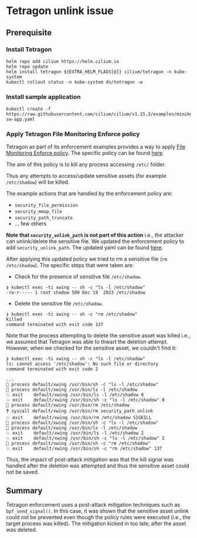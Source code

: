 # Tetragon unlink issue

## Prerequisite
### Install Tetragon
```
helm repo add cilium https://helm.cilium.io
helm repo update
helm install tetragon ${EXTRA_HELM_FLAGS[@]} cilium/tetragon -n kube-system
kubectl rollout status -n kube-system ds/tetragon -w
```

### Install sample application

```
kubectl create -f https://raw.githubusercontent.com/cilium/cilium/v1.15.3/examples/minikube/http-sw-app.yaml
```

### Apply Tetragon File Monitoring Enforce policy

Tetragon as part of its enforcement examples provides a way to apply [File Monitoring Enforce policy](https://tetragon.io/docs/getting-started/enforcement/#enforce-file-access-restrictions). The specific policy can be found [here](https://github.com/cilium/tetragon/blob/main/examples/quickstart/file_monitoring_enforce.yaml).

The aim of this policy is to kill any process accessing `/etc/` folder.

Thus any attempts to access/update sensitive assets (for example `/etc/shadow`) will be killed.

The example actions that are handled by the enforcement policy are:
* `security_file_permission`
* `security_mmap_file`
* `security_path_truncate`
* ... few others

**Note that `security_unlink_path` is not part of this action** i.e., the attacker can unlink/delete the sensitive file. We updated the enforcement policy to add `security_unlink_path`. The updated yaml can be found [here](https://github.com/nyrahul/RuntimeSecurity/blob/main/tetragon-file-monitoring-enforce/file_monitoring_enforce_unlink.yaml#L7-L37).

After applying this updated policy we tried to rm a sensitive file (`rm /etc/shadow`). The specific steps that were taken are:

* Check for the presence of sensitive file `/etc/shadow`.
```
❯ kubectl exec -ti xwing -- sh -c "ls -l /etc/shadow"
-rw-r----- 1 root shadow 500 Dec 19  2023 /etc/shadow
```

* Delete the sensitive file `/etc/shadow`.
```
❯ kubectl exec -ti xwing -- sh -c "rm /etc/shadow"
Killed
command terminated with exit code 137
```
Note that the process attempting to delete the sensitive asset was killed i.e., we assumed that Tetragon was able to thwart the deletion attempt. However, when we checked for the sensitive asset, we couldn't find it:
```
❯ kubectl exec -ti xwing -- sh -c "ls -l /etc/shadow"
ls: cannot access '/etc/shadow': No such file or directory
command terminated with exit code 2
```

```
...
🚀 process default/xwing /usr/bin/sh -c "ls -l /etc/shadow"
🚀 process default/xwing /usr/bin/ls -l /etc/shadow
💥 exit    default/xwing /usr/bin/ls -l /etc/shadow 0
💥 exit    default/xwing /usr/bin/sh -c "ls -l /etc/shadow" 0
🚀 process default/xwing /usr/bin/rm /etc/shadow
❓ syscall default/xwing /usr/bin/rm security_path_unlink
💥 exit    default/xwing /usr/bin/rm /etc/shadow SIGKILL
🚀 process default/xwing /usr/bin/sh -c "ls -l /etc/shadow"
🚀 process default/xwing /usr/bin/ls -l /etc/shadow
💥 exit    default/xwing /usr/bin/ls -l /etc/shadow 2
💥 exit    default/xwing /usr/bin/sh -c "ls -l /etc/shadow" 2
🚀 process default/xwing /usr/bin/sh -c "rm /etc/shadow"
💥 exit    default/xwing /usr/bin/sh -c "rm /etc/shadow" 137
```

Thus, the impact of post-attack mitigation was that the kill signal was handled after the deletion was attempted and thus the sensitive asset could not be saved.

## Summary
Tetragon enforcement uses a post-attack mitigation techniques such as `bpf_send_signal()`. In this case, it was shown that the sensitive asset unlink could not be prevented even though the policy rules were executed (i.e., the target process was killed). The mitigation kicked in too late, after the asset was deleted.

